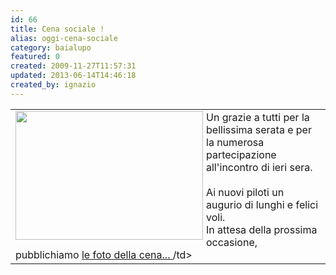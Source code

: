 ```yaml
---
id: 66
title: Cena sociale !
alias: oggi-cena-sociale
category: baialupo
featured: 0
created: 2009-11-27T11:57:31
updated: 2013-06-14T14:46:18
created_by: ignazio
---
```

<table border="0">
 <tbody>
  <tr>
   <td>
    <img border="0" height="206" src="images/stories/cena-2009.jpg" style="float: left; padding-right: 5px;" width="300"/>
    Un grazie a tutti per la bellissima serata e per la numerosa partecipazione all'incontro di ieri sera.
    <br/>
    <br/>
    Ai nuovi piloti un augurio di lunghi e felici voli.
    <br/>
    In attesa della prossima occasione,
    <br/>
    pubblichiamo
    <a href="gallery/category/42-2009-11-cenabaia" target="_self">
     le foto della cena...
    </a>
    /td&gt;
   </td>
  </tr>
 </tbody>
</table>
